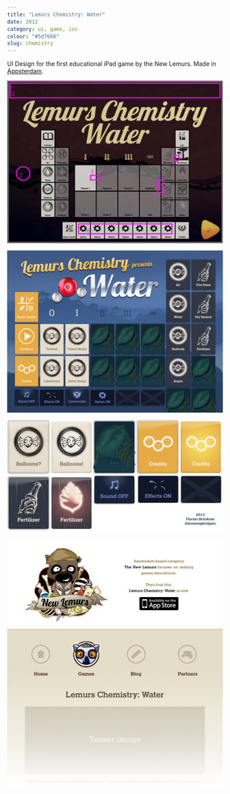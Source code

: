 ```yaml
---
title: "Lemurs Chemistry: Water"
date: 2012
category: ui, game, ios
colour: "#5d76b6"
slug: chemistry
---
```


UI Design for the first educational iPad game by the New Lemurs. Made in [Appsterdam](http://appsterdam.rs).

![Water menu citique](water_menu_critique.jpg)

![Menu Design](water_menu.png)

![UI Atlas](buttons.jpg)

![New Lemurs Web Design](lemurs_site_ipad_portrait.jpg)